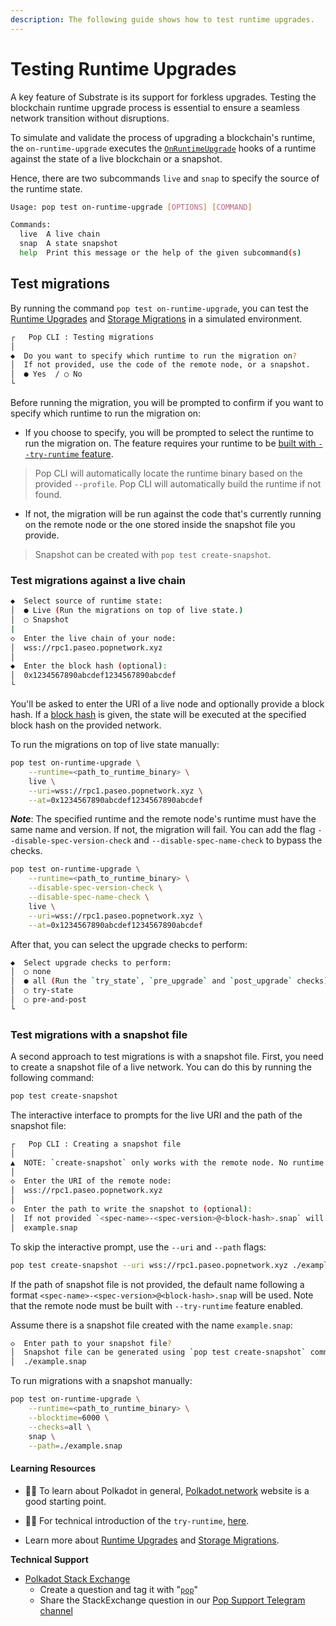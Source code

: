 ```yaml
---
description: The following guide shows how to test runtime upgrades.
---
```


# Testing Runtime Upgrades

A key feature of Substrate is its support for forkless upgrades. Testing the blockchain runtime upgrade process is essential to ensure a seamless network transition without disruptions.

To simulate and validate the process of upgrading a blockchain's runtime, the `on-runtime-upgrade` executes the [`OnRuntimeUpgrade`](https://paritytech.github.io/polkadot-sdk/master/frame_support/traits/trait.OnRuntimeUpgrade.html) hooks of a runtime against the state of a live blockchain or a snapshot.

Hence, there are two subcommands `live` and `snap` to specify the source of the runtime state.

```bash
Usage: pop test on-runtime-upgrade [OPTIONS] [COMMAND]

Commands:
  live  A live chain
  snap  A state snapshot
  help  Print this message or the help of the given subcommand(s)
```

## Test migrations

By running the command `pop test on-runtime-upgrade`, you can test the [Runtime Upgrades](https://docs.polkadot.com/develop/parachains/maintenance/runtime-upgrades/) and [Storage Migrations](https://docs.polkadot.com/develop/parachains/maintenance/storage-migrations/) in a simulated environment.

```bash
┌   Pop CLI : Testing migrations
│
◆  Do you want to specify which runtime to run the migration on?
│  If not provided, use the code of the remote node, or a snapshot.
│  ● Yes  / ○ No
└
```

Before running the migration, you will be prompted to confirm if you want to specify which runtime to run the migration on:

- If you choose to specify, you will be prompted to select the runtime to run the migration on. The feature requires your runtime to be [built with `--try-runtime` feature](../pop-cli/build.md).

> Pop CLI will automatically locate the runtime binary based on the provided `--profile`. Pop CLI will automatically build the runtime if not found.

- If not, the migration will be run against the code that's currently running on the remote node or the one stored inside the snapshot file you provide.

> Snapshot can be created with `pop test create-snapshot`.


### Test migrations against a live chain

```bash
◆  Select source of runtime state:
│  ● Live (Run the migrations on top of live state.)
│  ○ Snapshot
|
◇  Enter the live chain of your node:
│  wss://rpc1.paseo.popnetwork.xyz
│
◆  Enter the block hash (optional):
│  0x1234567890abcdef1234567890abcdef
└
```

You'll be asked to enter the URI of a live node and optionally provide a block hash. If a [block hash](https://paritytech.github.io/polkadot-sdk/master/sp_runtime/traits/trait.HashOutput.html) is given, the state will be executed at the specified block hash on the provided network.

To run the migrations on top of live state manually:

```bash
pop test on-runtime-upgrade \
    --runtime=<path_to_runtime_binary> \
    live \
    --uri=wss://rpc1.paseo.popnetwork.xyz \
    --at=0x1234567890abcdef1234567890abcdef
```

**_Note_**: The specified runtime and the remote node's runtime must have the same name and version. If not, the migration will fail. You can add the flag `--disable-spec-version-check` and `--disable-spec-name-check` to bypass the checks.

```bash
pop test on-runtime-upgrade \
    --runtime=<path_to_runtime_binary> \
    --disable-spec-version-check \
    --disable-spec-name-check \
    live \
    --uri=wss://rpc1.paseo.popnetwork.xyz \
    --at=0x1234567890abcdef1234567890abcdef
```

After that, you can select the upgrade checks to perform:

```bash
◆  Select upgrade checks to perform:
│  ○ none
│  ● all (Run the `try_state`, `pre_upgrade` and `post_upgrade` checks)
│  ○ try-state
│  ○ pre-and-post
└
```

### Test migrations with a snapshot file

A second approach to test migrations is with a snapshot file. First, you need to create a snapshot file of a live network. You can do this by running the following command:

```bash
pop test create-snapshot
```

The interactive interface to prompts for the live URI and the path of the snapshot file:

```bash
┌   Pop CLI : Creating a snapshot file
│
▲  NOTE: `create-snapshot` only works with the remote node. No runtime required.
│
◇  Enter the URI of the remote node:
│  wss://rpc1.paseo.popnetwork.xyz
│
◇  Enter the path to write the snapshot to (optional):
│  If not provided `<spec-name>-<spec-version>@<block-hash>.snap` will be used.
│  example.snap
```

To skip the interactive prompt, use the `--uri` and `--path` flags:

```bash
pop test create-snapshot --uri wss://rpc1.paseo.popnetwork.xyz ./example.snap
```

If the path of snapshot file is not provided, the default name following a format `<spec-name>-<spec-version>@<block-hash>.snap` will be used. Note that the remote node must be built with `--try-runtime` feature enabled.

Assume there is a snapshot file created with the name `example.snap`:

```bash
◇  Enter path to your snapshot file?
│  Snapshot file can be generated using `pop test create-snapshot` command.
│  ./example.snap
```

To run migrations with a snapshot manually:

```bash
pop test on-runtime-upgrade \
    --runtime=<path_to_runtime_binary> \
    --blocktime=6000 \
    --checks=all \
    snap \
    --path=./example.snap
```

#### Learning Resources

* 🧑‍🏫 To learn about Polkadot in general, [Polkadot.network](https://polkadot.network/) website is a good starting point.
* 🧑‍🔧 For technical introduction of the `try-runtime`, [here](https://paritytech.github.io/try-runtime-cli/try_runtime/).

* Learn more about [Runtime Upgrades](https://docs.polkadot.com/develop/parachains/maintenance/runtime-upgrades/) and [Storage Migrations](https://docs.polkadot.com/develop/parachains/maintenance/storage-migrations).

**Technical Support**

* [Polkadot Stack Exchange](https://polkadot.stackexchange.com/)
  * Create a question and tag it with "[`pop`](https://substrate.stackexchange.com/tags/pop/info)"
  * Share the StackExchange question in our [Pop Support Telegram channel](https://t.me/pop\_support)
